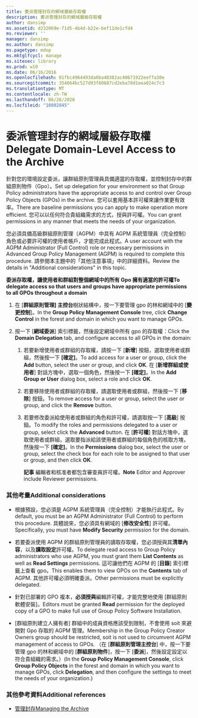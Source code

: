 ```yaml
---
title: 委派管理封存的網域層級存取權
description: 委派管理封存的網域層級存取權
author: dansimp
ms.assetid: d232069e-71d5-4b4d-b22e-bef11de1cfd4
ms.reviewer: ''
manager: dansimp
ms.author: dansimp
ms.pagetype: mdop
ms.mktglfcycl: manage
ms.sitesec: library
ms.prod: w10
ms.date: 06/16/2016
ms.openlocfilehash: 01fbc4964493da6ba40382ac40671922eeffa30e
ms.sourcegitcommit: 354664bc527d93f80687cd2eba70d1eea024c7c3
ms.translationtype: MT
ms.contentlocale: zh-TW
ms.lasthandoff: 06/26/2020
ms.locfileid: "10802845"
---
```

# <span data-ttu-id="048b9-103">委派管理封存的網域層級存取權</span><span class="sxs-lookup"><span data-stu-id="048b9-103">Delegate Domain-Level Access to the Archive</span></span>


<span data-ttu-id="048b9-104">針對您的環境設定委派，讓群組原則管理員具備適當的存取權，並控制封存中的群組原則物件（Gpo）。</span><span class="sxs-lookup"><span data-stu-id="048b9-104">Set up delegation for your environment so that Group Policy administrators have the appropriate access to and control over Group Policy Objects (GPOs) in the archive.</span></span> <span data-ttu-id="048b9-105">您可以套用基本許可權來讓作業更有效率。</span><span class="sxs-lookup"><span data-stu-id="048b9-105">There are baseline permissions you can apply to make operation more efficient.</span></span> <span data-ttu-id="048b9-106">您可以以任何符合貴組織需求的方式，授與許可權。</span><span class="sxs-lookup"><span data-stu-id="048b9-106">You can grant permissions in any manner that meets the needs of your organization.</span></span>

<span data-ttu-id="048b9-107">您必須具備高級群組原則管理（AGPM）中具有 AGPM 系統管理員（完全控制）角色或必要許可權的使用者帳戶，才能完成此程式。</span><span class="sxs-lookup"><span data-stu-id="048b9-107">A user account with the AGPM Administrator (Full Control) role or necessary permissions in Advanced Group Policy Management (AGPM) is required to complete this procedure.</span></span> <span data-ttu-id="048b9-108">請參閱本主題中的「其他注意事項」中的詳細資料。</span><span class="sxs-lookup"><span data-stu-id="048b9-108">Review the details in "Additional considerations" in this topic.</span></span>

**<span data-ttu-id="048b9-109">委派存取權，讓使用者和群組對整個網域中的所有 Gpo 擁有適當的許可權</span><span class="sxs-lookup"><span data-stu-id="048b9-109">To delegate access so that users and groups have appropriate permissions to all GPOs throughout a domain</span></span>**

1.  <span data-ttu-id="048b9-110">在 [**群組原則管理] 主控台**樹狀結構中，按一下要管理 gpo 的林和網域中的 [**變更控制**]。</span><span class="sxs-lookup"><span data-stu-id="048b9-110">In the **Group Policy Management Console** tree, click **Change Control** in the forest and domain in which you want to manage GPOs.</span></span>

2.  <span data-ttu-id="048b9-111">按一下 [**網域委派**] 索引標籤，然後設定網域中所有 gpo 的存取權：</span><span class="sxs-lookup"><span data-stu-id="048b9-111">Click the **Domain Delegation** tab, and configure access to all GPOs in the domain:</span></span>

    1.  <span data-ttu-id="048b9-112">若要新增使用者或群組的存取權，請按一下 [**新增**] 按鈕，選取使用者或群組，然後按一下 **[確定]**。</span><span class="sxs-lookup"><span data-stu-id="048b9-112">To add access for a user or group, click the **Add** button, select the user or group, and click **OK**.</span></span> <span data-ttu-id="048b9-113">在 [**新增群組或使用者**] 對話方塊中，選取一個角色，然後按一下 **[確定]**。</span><span class="sxs-lookup"><span data-stu-id="048b9-113">In the **Add Group or User** dialog box, select a role and click **OK**.</span></span>

    2.  <span data-ttu-id="048b9-114">若要移除使用者或群組的存取權，請選取使用者或群組，然後按一下 [**移除**] 按鈕。</span><span class="sxs-lookup"><span data-stu-id="048b9-114">To remove access for a user or group, select the user or group, and click the **Remove** button.</span></span>

    3.  <span data-ttu-id="048b9-115">若要修改委派給使用者或群組的角色和許可權，請選取按一下 [**高級**] 按鈕。</span><span class="sxs-lookup"><span data-stu-id="048b9-115">To modify the roles and permissions delegated to a user or group, select click the **Advanced** button.</span></span> <span data-ttu-id="048b9-116">在 [**許可權**] 對話方塊中，選取使用者或群組，選取要指派給該使用者或群組的每個角色的核取方塊，然後按一下 **[確定]**。</span><span class="sxs-lookup"><span data-stu-id="048b9-116">In the **Permissions** dialog box, select the user or group, select the check box for each role to be assigned to that user or group, and then click **OK**.</span></span>

        <span data-ttu-id="048b9-117">**記事** 編輯者和核准者都包含審查員許可權。</span><span class="sxs-lookup"><span data-stu-id="048b9-117">**Note** Editor and Approver include Reviewer permissions.</span></span>

         

### <span data-ttu-id="048b9-118">其他考量</span><span class="sxs-lookup"><span data-stu-id="048b9-118">Additional considerations</span></span>

-   <span data-ttu-id="048b9-119">根據預設，您必須是 AGPM 系統管理員（完全控制）才能執行此程式。</span><span class="sxs-lookup"><span data-stu-id="048b9-119">By default, you must be an AGPM Administrator (Full Control) to perform this procedure.</span></span> <span data-ttu-id="048b9-120">具體說來，您必須具有網域的 [**修改安全性**] 許可權。</span><span class="sxs-lookup"><span data-stu-id="048b9-120">Specifically, you must have **Modify Security** permission for the domain.</span></span>

-   <span data-ttu-id="048b9-121">若要委派使用 AGPM 的群組原則管理員的讀取存取權，您必須授與其**清單內容**，以及**讀取設定**許可權。</span><span class="sxs-lookup"><span data-stu-id="048b9-121">To delegate read access to Group Policy administrators who use AGPM, you must grant them **List Contents** as well as **Read Settings** permissions.</span></span> <span data-ttu-id="048b9-122">這可讓他們在 AGPM 的 [**目錄**] 索引標籤上查看 gpo。</span><span class="sxs-lookup"><span data-stu-id="048b9-122">This enables them to view GPOs on the **Contents** tab of AGPM.</span></span> <span data-ttu-id="048b9-123">其他許可權必須明確委派。</span><span class="sxs-lookup"><span data-stu-id="048b9-123">Other permissions must be explicitly delegated.</span></span>

-   <span data-ttu-id="048b9-124">針對已部署的 GPO 複本，**必須授與**編輯許可權，才能完整地使用 [群組原則軟體安裝]。</span><span class="sxs-lookup"><span data-stu-id="048b9-124">Editors must be granted **Read** permission for the deployed copy of a GPO to make full use of Group Policy Software Installation.</span></span>

-   <span data-ttu-id="048b9-125">[群組原則建立人擁有者] 群組中的成員資格應該受到限制，不會使用 soit 來避開對 Gpo 存取的 AGPM 管理。</span><span class="sxs-lookup"><span data-stu-id="048b9-125">Membership in the Group Policy Creator Owners group should be restricted, soit is not used to circumvent AGPM management of access to GPOs.</span></span> <span data-ttu-id="048b9-126">（在 [**群組原則管理主控台**] 中，按一下要管理 gpo 的林和網域中的 [**群組原則物件**]，按一下 [**委派**]，然後設定設定以符合貴組織的需求。）</span><span class="sxs-lookup"><span data-stu-id="048b9-126">(In the **Group Policy Management Console**, click **Group Policy Objects** in the forest and domain in which you want to manage GPOs, click **Delegation**, and then configure the settings to meet the needs of your organization.)</span></span>

### <span data-ttu-id="048b9-127">其他參考資料</span><span class="sxs-lookup"><span data-stu-id="048b9-127">Additional references</span></span>

-   [<span data-ttu-id="048b9-128">管理封存</span><span class="sxs-lookup"><span data-stu-id="048b9-128">Managing the Archive</span></span>](managing-the-archive.md)

 

 





